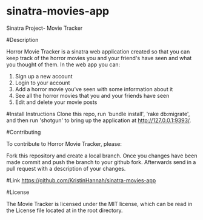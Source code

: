 # sinatra-movies-app
Sinatra Project- Movie Tracker

#Description

Horror Movie Tracker is a sinatra web application created so that you can keep track of the horror movies you and your friend's have seen and what you thought of them. 
In the web app you can:

1. Sign up a new account 
2. Login to your account
3. Add a horror movie you've seen with some information about it
4. See all the horror movies that you and your friends have seen
5. Edit and delete your movie posts

#Install Instructions
Clone this repo, run 'bundle install', 'rake db:migrate', and then run 'shotgun' to bring up the application at http://127.0.0.1:9393/.

#Contributing

To contribute to Horror Movie Tracker, please:

Fork this repository and create a local branch.
Once you changes have been made commit and push the branch to your github fork.
Afterwards send in a pull request with a description of your changes.

#Link
https://github.com/KristinHannah/sinatra-movies-app

#License

The Movie Tracker is licensed under the MIT license, which can be read in the License file located at in the root directory.